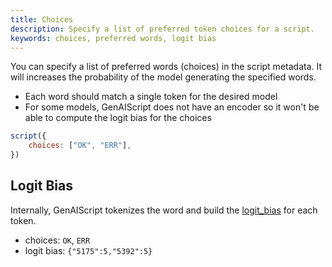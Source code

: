 ```yaml
---
title: Choices
description: Specify a list of preferred token choices for a script.
keywords: choices, preferred words, logit bias
---
```


You can specify a list of preferred words (choices) in the script metadata. It will increases the probability of the model generating the specified words.

-   Each word should match a single token for the desired model
-   For some models, GenAIScript does not have an encoder so it won't be able to compute the logit bias for the choices

```js
script({
    choices: ["OK", "ERR"],
})
```

## Logit Bias

Internally, GenAIScript tokenizes the word and build the [logit_bias](https://help.openai.com/en/articles/5247780-using-logit-bias-to-alter-token-probability-with-the-openai-api) for each token.

-   choices: `OK`, `ERR`
-   logit bias: `{"5175":5,"5392":5}`
